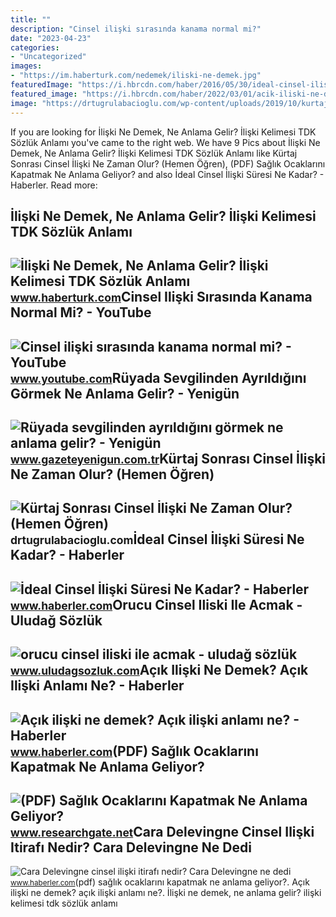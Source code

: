 ```yaml
---
title: ""
description: "Cinsel ilişki sırasında kanama normal mi?"
date: "2023-04-23"
categories:
- "Uncategorized"
images:
- "https://im.haberturk.com/nedemek/iliski-ne-demek.jpg"
featuredImage: "https://i.hbrcdn.com/haber/2016/05/30/ideal-cinsel-iliski-suresi-ne-kadar-8482836_x_4333_amp.jpg"
featured_image: "https://i.hbrcdn.com/haber/2022/03/01/acik-iliski-ne-demek-acik-iliski-anlami-ne-14766179_7790_amp.jpg"
image: "https://drtugrulabacioglu.com/wp-content/uploads/2019/10/kurtaj-sonrasi-cinsel-iliski.jpg"
---
```


If you are looking for İlişki Ne Demek, Ne Anlama Gelir? İlişki Kelimesi TDK Sözlük Anlamı you've came to the right web. We have 9 Pics about İlişki Ne Demek, Ne Anlama Gelir? İlişki Kelimesi TDK Sözlük Anlamı like Kürtaj Sonrası Cinsel İlişki Ne Zaman Olur? (Hemen Öğren), (PDF) Sağlık Ocaklarını Kapatmak Ne Anlama Geliyor? and also İdeal Cinsel İlişki Süresi Ne Kadar? - Haberler. Read more:

İlişki Ne Demek, Ne Anlama Gelir? İlişki Kelimesi TDK Sözlük Anlamı
-------------------------------------------------------------------

 ![İlişki Ne Demek, Ne Anlama Gelir? İlişki Kelimesi TDK Sözlük Anlamı](https://im.haberturk.com/nedemek/iliski-ne-demek.jpg) <small>www.haberturk.com</small>Cinsel Ilişki Sırasında Kanama Normal Mi? - YouTube
---------------------------------------------------

 ![Cinsel ilişki sırasında kanama normal mi? - YouTube](https://i.ytimg.com/vi/sHmBYadTUVI/maxresdefault.jpg) <small>www.youtube.com</small>Rüyada Sevgilinden Ayrıldığını Görmek Ne Anlama Gelir? - Yenigün
----------------------------------------------------------------

 ![Rüyada sevgilinden ayrıldığını görmek ne anlama gelir? - Yenigün](https://gazeteyeniguncomtr.teimg.com/gazeteyenigun-com-tr/uploads/2023/04/yenigun-gazetesi-izmir-cinsel-iliski.jpg) <small>www.gazeteyenigun.com.tr</small>Kürtaj Sonrası Cinsel İlişki Ne Zaman Olur? (Hemen Öğren)
---------------------------------------------------------

 ![Kürtaj Sonrası Cinsel İlişki Ne Zaman Olur? (Hemen Öğren)](https://drtugrulabacioglu.com/wp-content/uploads/2019/10/kurtaj-sonrasi-cinsel-iliski.jpg) <small>drtugrulabacioglu.com</small>İdeal Cinsel İlişki Süresi Ne Kadar? - Haberler
-----------------------------------------------

 ![İdeal Cinsel İlişki Süresi Ne Kadar? - Haberler](https://i.hbrcdn.com/haber/2016/05/30/ideal-cinsel-iliski-suresi-ne-kadar-8482836_x_4333_amp.jpg) <small>www.haberler.com</small>Orucu Cinsel Iliski Ile Acmak - Uludağ Sözlük
---------------------------------------------

 ![orucu cinsel iliski ile acmak - uludağ sözlük](https://galeri12.uludagsozluk.com/564/orucu-cinsel-iliski-ile-acmak_983733.jpg) <small>www.uludagsozluk.com</small>Açık Ilişki Ne Demek? Açık Ilişki Anlamı Ne? - Haberler
-------------------------------------------------------

 ![Açık ilişki ne demek? Açık ilişki anlamı ne? - Haberler](https://i.hbrcdn.com/haber/2022/03/01/acik-iliski-ne-demek-acik-iliski-anlami-ne-14766179_7790_amp.jpg) <small>www.haberler.com</small>(PDF) Sağlık Ocaklarını Kapatmak Ne Anlama Geliyor?
---------------------------------------------------

 ![(PDF) Sağlık Ocaklarını Kapatmak Ne Anlama Geliyor?](https://i1.rgstatic.net/publication/333380895_Saglik_Ocaklarini_Kapatmak_Ne_Anlama_Geliyor/links/5ce991f9a6fdccc9ddcff0da/largepreview.png) <small>www.researchgate.net</small>Cara Delevingne Cinsel Ilişki Itirafı Nedir? Cara Delevingne Ne Dedi
--------------------------------------------------------------------

 ![Cara Delevingne cinsel ilişki itirafı nedir? Cara Delevingne ne dedi](https://i.hbrcdn.com/haber/2022/04/25/cara-delevingne-cinsel-iliski-itirafi-nedir-cara-14896545_9095_amp.jpg) <small>www.haberler.com</small>(pdf) sağlık ocaklarını kapatmak ne anlama geliyor?. Açık ilişki ne demek? açık ilişki anlamı ne?. İlişki ne demek, ne anlama gelir? i̇lişki kelimesi tdk sözlük anlamı
